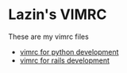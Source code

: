 # Lazin's VIMRC

These are my vimrc files

- [vimrc for python development](https://github.com/lazarocastro/vimrc/tree/master/vimrc-for-python)
- [vimrc for rails development](https://github.com/lazarocastro/vimrc/tree/master/vimrc-for-rails)
